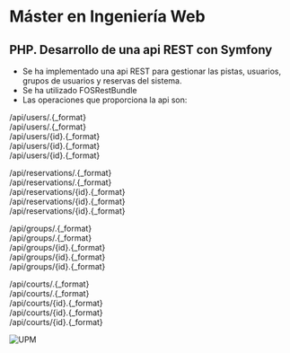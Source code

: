 # Máster en Ingeniería Web 
## PHP. Desarrollo de una api REST con Symfony

* Se ha implementado una api REST para gestionar las pistas, usuarios, grupos de usuarios y reservas del sistema. 
* Se ha utilizado FOSRestBundle
* Las operaciones que proporciona la api son:

/api/users/.{_format}             
/api/users/.{_format}             
/api/users/{id}.{_format}         
/api/users/{id}.{_format}         
/api/users/{id}.{_format}  

/api/reservations/.{_format}      
/api/reservations/.{_format}      
/api/reservations/{id}.{_format}  
/api/reservations/{id}.{_format}  
/api/reservations/{id}.{_format}  

/api/groups/.{_format}            
/api/groups/.{_format}            
/api/groups/{id}.{_format}        
/api/groups/{id}.{_format}        
/api/groups/{id}.{_format}        

/api/courts/.{_format}            
/api/courts/.{_format}            
/api/courts/{id}.{_format}        
/api/courts/{id}.{_format}        
/api/courts/{id}.{_format} 

![UPM](http://www.upm.es/estaticos/imagenes/comunes/universidad_politecnica_logoI.png) 
